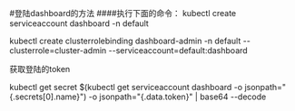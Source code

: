 #登陆dashboard的方法
####执行下面的命令：
kubectl create serviceaccount dashboard -n default

kubectl create clusterrolebinding dashboard-admin -n default --clusterrole=cluster-admin  --serviceaccount=default:dashboard

获取登陆的token

kubectl get secret $(kubectl get serviceaccount dashboard -o jsonpath="{.secrets[0].name}") -o jsonpath="{.data.token}" | base64 --decode